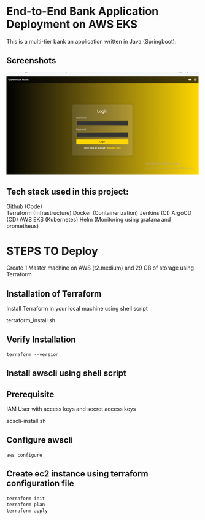 
# End-to-End Bank Application Deployment on AWS EKS


This is a multi-tier bank an application written in Java (Springboot).

## Screenshots

![App Screenshot](https://github.com/2604manishyadav/Bankapp/blob/86627cd7887c50fd3be7550a35dc65625a5bde15/springboot.PNG)

## Tech stack used in this project:

Github (Code)  
Terraform (Infrastructure)
Docker (Containerization)
Jenkins (CI)
ArgoCD (CD)
AWS EKS (Kubernetes)
Helm (Monitoring using grafana and prometheus)


# STEPS TO Deploy

Create 1 Master machine on AWS (t2.medium)    and 29 GB of storage using Terraform

## Installation of Terraform

Install Terraform in your local machine using shell script
 
terraform_install.sh 

## Verify Installation

    terraform --version

## Install awscli using shell script

## Prerequisite
IAM User with access keys and secret access keys

acscli-install.sh

## Configure awscli

    aws configure

## Create ec2 instance using terraform configuration file

    terraform init 
    terraform plan  
    terraform apply









